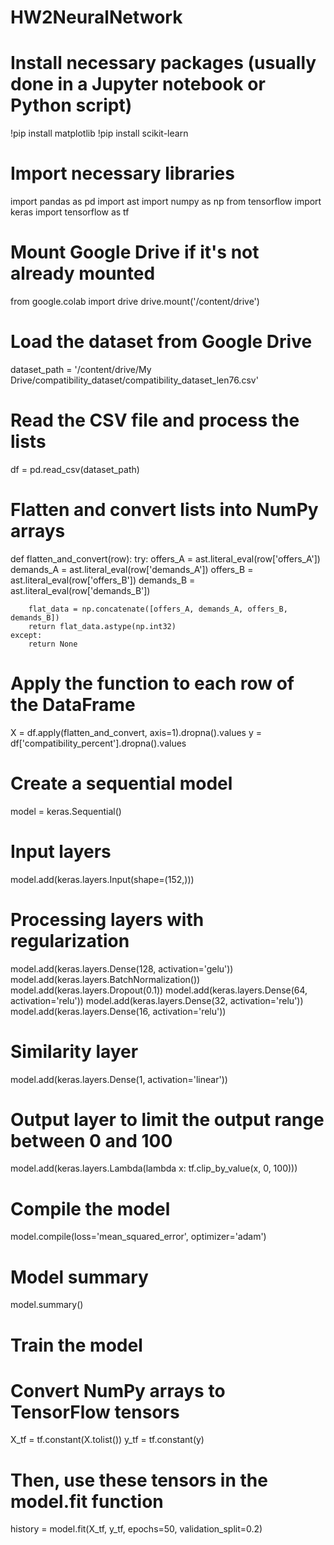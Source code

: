 # HW2NeuralNetwork

# Install necessary packages (usually done in a Jupyter notebook or Python script)
!pip install matplotlib
!pip install scikit-learn

# Import necessary libraries
import pandas as pd
import ast
import numpy as np
from tensorflow import keras
import tensorflow as tf

# Mount Google Drive if it's not already mounted
from google.colab import drive
drive.mount('/content/drive')

# Load the dataset from Google Drive
dataset_path = '/content/drive/My Drive/compatibility_dataset/compatibility_dataset_len76.csv'

# Read the CSV file and process the lists
df = pd.read_csv(dataset_path)

# Flatten and convert lists into NumPy arrays
def flatten_and_convert(row):
    try:
        offers_A = ast.literal_eval(row['offers_A'])
        demands_A = ast.literal_eval(row['demands_A'])
        offers_B = ast.literal_eval(row['offers_B'])
        demands_B = ast.literal_eval(row['demands_B'])

        flat_data = np.concatenate([offers_A, demands_A, offers_B, demands_B])
        return flat_data.astype(np.int32)
    except:
        return None

# Apply the function to each row of the DataFrame
X = df.apply(flatten_and_convert, axis=1).dropna().values
y = df['compatibility_percent'].dropna().values

# Create a sequential model
model = keras.Sequential()

# Input layers
model.add(keras.layers.Input(shape=(152,)))

# Processing layers with regularization
model.add(keras.layers.Dense(128, activation='gelu'))
model.add(keras.layers.BatchNormalization())
model.add(keras.layers.Dropout(0.1))
model.add(keras.layers.Dense(64, activation='relu'))
model.add(keras.layers.Dense(32, activation='relu'))
model.add(keras.layers.Dense(16, activation='relu'))

# Similarity layer
model.add(keras.layers.Dense(1, activation='linear'))

# Output layer to limit the output range between 0 and 100
model.add(keras.layers.Lambda(lambda x: tf.clip_by_value(x, 0, 100)))

# Compile the model
model.compile(loss='mean_squared_error', optimizer='adam')

# Model summary
model.summary()

# Train the model
# Convert NumPy arrays to TensorFlow tensors
X_tf = tf.constant(X.tolist())
y_tf = tf.constant(y)

# Then, use these tensors in the model.fit function
history = model.fit(X_tf, y_tf, epochs=50, validation_split=0.2)
